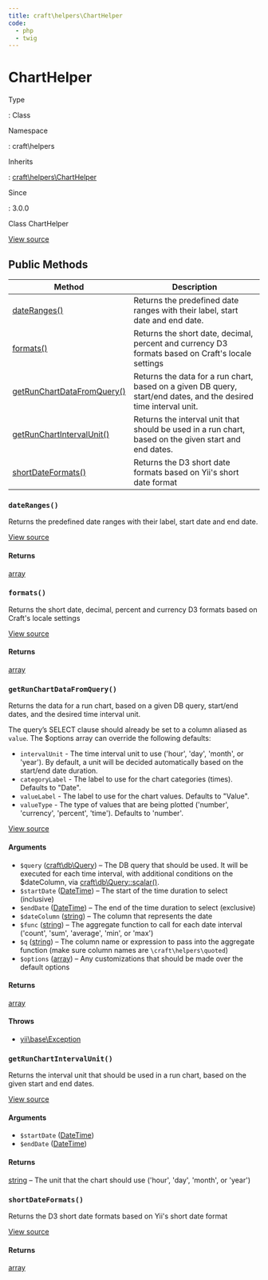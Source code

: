 ```yaml
---
title: craft\helpers\ChartHelper
code:
  - php
  - twig
---
```


# ChartHelper

Type

:   Class

Namespace

:   craft\helpers

Inherits

:   [craft\helpers\ChartHelper](craft-helpers-charthelper.md)

Since

:   3.0.0



Class ChartHelper





[View source](https://github.com/craftcms/cms/blob/master/src/helpers/ChartHelper.php)






## Public Methods

| Method                                                                                     | Description
| ------------------------------------------------------------------------------------------ | -----------------------------------------------------------------------------------------------------------------
| [dateRanges()](craft-helpers-charthelper.md#method-dateranges)                             | Returns the predefined date ranges with their label, start date and end date.
| [formats()](craft-helpers-charthelper.md#method-formats)                                   | Returns the short date, decimal, percent and currency D3 formats based on Craft's locale settings
| [getRunChartDataFromQuery()](craft-helpers-charthelper.md#method-getrunchartdatafromquery) | Returns the data for a run chart, based on a given DB query, start/end dates, and the desired time interval unit.
| [getRunChartIntervalUnit()](craft-helpers-charthelper.md#method-getrunchartintervalunit)   | Returns the interval unit that should be used in a run chart, based on the given start and end dates.
| [shortDateFormats()](craft-helpers-charthelper.md#method-shortdateformats)                 | Returns the D3 short date formats based on Yii's short date format

### `dateRanges()`





Returns the predefined date ranges with their label, start date and end date.




[View source](https://github.com/craftcms/cms/blob/master/src/helpers/ChartHelper.php#L212-L222)



#### Returns

[array](http://php.net/language.types.array)



### `formats()`





Returns the short date, decimal, percent and currency D3 formats based on Craft's locale settings




[View source](https://github.com/craftcms/cms/blob/master/src/helpers/ChartHelper.php#L146-L151)



#### Returns

[array](http://php.net/language.types.array)



### `getRunChartDataFromQuery()`





Returns the data for a run chart, based on a given DB query, start/end dates, and the desired time interval unit.

The query’s SELECT clause should already be set to a column aliased as `value`.
The $options array can override the following defaults:

 - `intervalUnit`  - The time interval unit to use ('hour', 'day', 'month', or 'year').
                     By default, a unit will be decided automatically based on the start/end date duration.
 - `categoryLabel` - The label to use for the chart categories (times). Defaults to "Date".
 - `valueLabel`    - The label to use for the chart values. Defaults to "Value".
 - `valueType`     - The type of values that are being plotted ('number', 'currency', 'percent', 'time'). Defaults to 'number'.


[View source](https://github.com/craftcms/cms/blob/master/src/helpers/ChartHelper.php#L47-L112)


#### Arguments

- `$query` ([craft\db\Query](craft-db-query.md)) – The DB query that should be used. It will be executed for each time interval,
with additional conditions on the $dateColumn, via [craft\db\Query::scalar()](craft-db-query.md#method-scalar).
- `$startDate` ([DateTime](http://php.net/class.datetime)) – The start of the time duration to select (inclusive)
- `$endDate` ([DateTime](http://php.net/class.datetime)) – The end of the time duration to select (exclusive)
- `$dateColumn` ([string](http://php.net/language.types.string)) – The column that represents the date
- `$func` ([string](http://php.net/language.types.string)) – The aggregate function to call for each date interval ('count', 'sum', 'average', 'min', or 'max')
- `$q` ([string](http://php.net/language.types.string)) – The column name or expression to pass into the aggregate function (make sure column names are ``\craft\helpers\quoted``)
- `$options` ([array](http://php.net/language.types.array)) – Any customizations that should be made over the default options

#### Returns

[array](http://php.net/language.types.array)

#### Throws

- [yii\base\Exception](https://www.yiiframework.com/doc/api/2.0/yii-base-exception)


### `getRunChartIntervalUnit()`





Returns the interval unit that should be used in a run chart, based on the given start and end dates.




[View source](https://github.com/craftcms/cms/blob/master/src/helpers/ChartHelper.php#L121-L139)


#### Arguments

- `$startDate` ([DateTime](http://php.net/class.datetime))
- `$endDate` ([DateTime](http://php.net/class.datetime))

#### Returns

[string](http://php.net/language.types.string) – The unit that the chart should use ('hour', 'day', 'month', or 'year')



### `shortDateFormats()`





Returns the D3 short date formats based on Yii's short date format




[View source](https://github.com/craftcms/cms/blob/master/src/helpers/ChartHelper.php#L158-L205)



#### Returns

[array](http://php.net/language.types.array)










